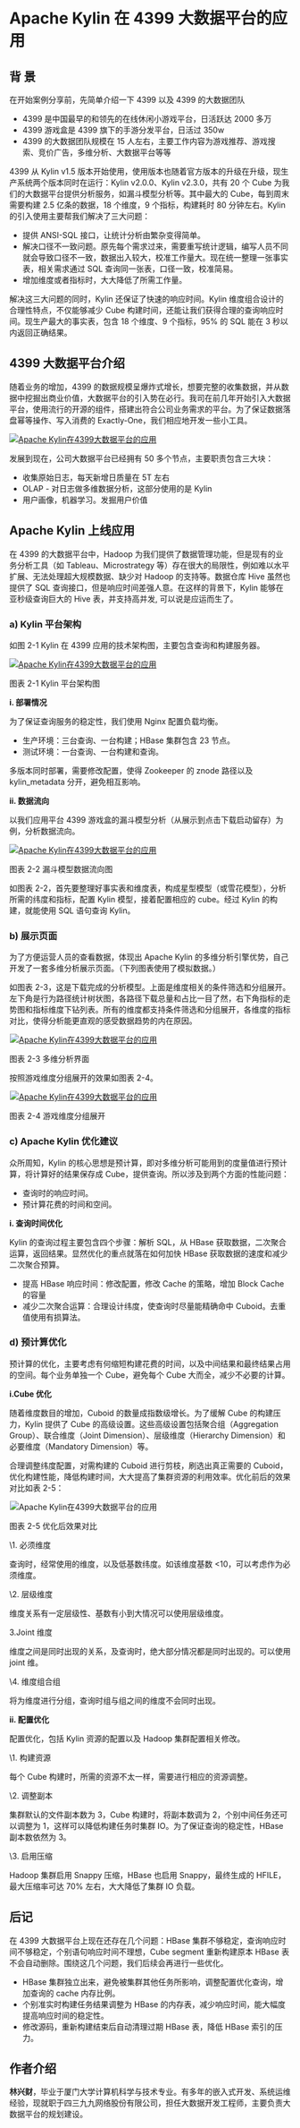 # Apache Kylin 在 4399 大数据平台的应用

## 背 景

在开始案例分享前，先简单介绍一下 4399 以及 4399 的大数据团队

- 4399 是中国最早的和领先的在线休闲小游戏平台，日活跃达 2000 多万
- 4399 游戏盒是 4399 旗下的手游分发平台，日活过 350w
- 4399 的大数据团队规模在 15 人左右，主要工作内容为游戏推荐、游戏搜索、竞价广告，多维分析、大数据平台等等

4399 从 Kylin v1.5 版本开始使用，使用版本也随着官方版本的升级在升级，现生产系统两个版本同时在运行：Kylin v2.0.0、Kylin v2.3.0，共有 20 个 Cube 为我们的大数据平台提供分析服务，如漏斗模型分析等。其中最大的 Cube，每到周末需要构建 2.5 亿条的数据，18 个维度，9 个指标，构建耗时 80 分钟左右。Kylin 的引入使用主要帮我们解决了三大问题：

- 提供 ANSI-SQL 接口，让统计分析由繁杂变得简单。
- 解决口径不一致问题。原先每个需求过来，需要重写统计逻辑，编写人员不同就会导致口径不一致，数据出入较大，校准工作量大。现在统一整理一张事实表，相关需求通过 SQL 查询同一张表，口径一致，校准简易。
- 增加维度或者指标时，大大降低了所需工作量。

解决这三大问题的同时，Kylin 还保证了快速的响应时间。Kylin 维度组合设计的合理性特点，不仅能够减少 Cube 构建时间，还能让我们获得合理的查询响应时间。现生产最大的事实表，包含 18 个维度、9 个指标，95% 的 SQL 能在 3 秒以内返回正确结果。

## 4399 大数据平台介绍

随着业务的增加，4399 的数据规模呈爆炸式增长，想要完整的收集数据，并从数据中挖掘出商业价值，大数据平台的引入势在必行。我司在前几年开始引入大数据平台，使用流行的开源的组件，搭建出符合公司业务需求的平台。为了保证数据落盘幂等操作、写入消费的 Exactly-One，我们相应地开发一些小工具。

[![Apache Kylin在4399大数据平台的应用](D:\superz\BigData-A-Question\大数据文章采集\Kylin\images\7c21d4658e6378177c9122b0d58153a6.png)](https://s3.amazonaws.com/infoq.content.live.0/articles/apache-kylin-at-4399-big-data-platform/zh/resources/6581-1529509616889.png)![Apache Kylin在4399大数据平台的应用](data:image/gif;base64,iVBORw0KGgoAAAANSUhEUgAAAAEAAAABCAYAAAAfFcSJAAAADUlEQVQImWNgYGBgAAAABQABh6FO1AAAAABJRU5ErkJggg==)

发展到现在，公司大数据平台已经拥有 50 多个节点，主要职责包含三大块：

- 收集原始日志，每天新增日质量在 5T 左右
- OLAP - 对日志做多维数据分析，这部分使用的是 Kylin
- 用户画像，机器学习。发掘用户价值

## Apache Kylin 上线应用

在 4399 的大数据平台中，Hadoop 为我们提供了数据管理功能，但是现有的业务分析工具（如 Tableau、Microstrategy 等）存在很大的局限性，例如难以水平扩展、无法处理超大规模数据、缺少对 Hadoop 的支持等。数据仓库 Hive 虽然也提供了 SQL 查询接口，但是响应时间差强人意。在这样的背景下，Kylin 能够在亚秒级查询巨大的 Hive 表，并支持高并发, 可以说是应运而生了。

### a) Kylin 平台架构

如图 2-1 Kylin 在 4399 应用的技术架构图，主要包含查询和构建服务器。

[![Apache Kylin在4399大数据平台的应用](D:\superz\BigData-A-Question\大数据文章采集\Kylin\images\0db64a2e80a6df8b6e5c80941aedde5e.png)](https://s3.amazonaws.com/infoq.content.live.0/articles/apache-kylin-at-4399-big-data-platform/zh/resources/5082-1529509618200.png)![Apache Kylin在4399大数据平台的应用](data:image/gif;base64,iVBORw0KGgoAAAANSUhEUgAAAAEAAAABCAYAAAAfFcSJAAAADUlEQVQImWNgYGBgAAAABQABh6FO1AAAAABJRU5ErkJggg==)

图表 2-1 Kylin 平台架构图

**i. 部署情况**

为了保证查询服务的稳定性，我们使用 Nginx 配置负载均衡。

- 生产环境：三台查询、一台构建；HBase 集群包含 23 节点。
- 测试环境：一台查询、一台构建和查询。

多版本同时部署，需要修改配置，使得 Zookeeper 的 znode 路径以及 kylin_metadata 分开，避免相互影响。

**ii. 数据流向**

以我们应用平台 4399 游戏盒的漏斗模型分析（从展示到点击下载启动留存）为例，分析数据流向。

[![Apache Kylin在4399大数据平台的应用](D:\superz\BigData-A-Question\大数据文章采集\Kylin\images\c70f45ff0421502e198b3af4570a5da8.png)](https://s3.amazonaws.com/infoq.content.live.0/articles/apache-kylin-at-4399-big-data-platform/zh/resources/4073-1529509618797.png)![Apache Kylin在4399大数据平台的应用](data:image/gif;base64,iVBORw0KGgoAAAANSUhEUgAAAAEAAAABCAYAAAAfFcSJAAAADUlEQVQImWNgYGBgAAAABQABh6FO1AAAAABJRU5ErkJggg==)

图表 2-2 漏斗模型数据流向图

如图表 2-2，首先要整理好事实表和维度表，构成星型模型（或雪花模型），分析所需的纬度和指标，配置 Kylin 模型，接着配置相应的 cube。经过 Kylin 的构建，就能使用 SQL 语句查询 Kylin。

### b) 展示页面

为了方便运营人员的查看数据，体现出 Apache Kylin 的多维分析引擎优势，自己开发了一套多维分析展示页面。（下列图表使用了模拟数据。）

如图表 2-3，这是下载完成的分析模型。上面是维度相关的条件筛选和分组展开。左下角是行为路径统计树状图，各路径下载总量和占比一目了然，右下角指标的走势图和指标维度下钻列表。所有的维度都支持条件筛选和分组展开，各维度的指标对比，使得分析能更直观的感受数据趋势的内在原因。

![Apache Kylin在4399大数据平台的应用](data:image/gif;base64,iVBORw0KGgoAAAANSUhEUgAAAAEAAAABCAYAAAAfFcSJAAAADUlEQVQImWNgYGBgAAAABQABh6FO1AAAAABJRU5ErkJggg==)[![Apache Kylin在4399大数据平台的应用](D:\superz\BigData-A-Question\大数据文章采集\Kylin\images\f6c633b713bde07e0f65857e52c86489.png)](https://s3.amazonaws.com/infoq.content.live.0/articles/apache-kylin-at-4399-big-data-platform/zh/resources/3444-1529509617382.png)

图表 2-3 多维分析界面

按照游戏维度分组展开的效果如图表 2-4。

![Apache Kylin在4399大数据平台的应用](data:image/gif;base64,iVBORw0KGgoAAAANSUhEUgAAAAEAAAABCAYAAAAfFcSJAAAADUlEQVQImWNgYGBgAAAABQABh6FO1AAAAABJRU5ErkJggg==)[![Apache Kylin在4399大数据平台的应用](D:\superz\BigData-A-Question\大数据文章采集\Kylin\images\cb2fea3095b3a5efee0c840ee7ded5fc.png)](https://s3.amazonaws.com/infoq.content.live.0/articles/apache-kylin-at-4399-big-data-platform/zh/resources/2865-1529509617854.png)

图表 2-4 游戏维度分组展开

### c) Apache Kylin 优化建议

众所周知，Kylin 的核心思想是预计算，即对多维分析可能用到的度量值进行预计算，将计算好的结果保存成 Cube，提供查询。所以涉及到两个方面的性能问题：

- 查询时的响应时间。
- 预计算花费的时间和空间。

**i. 查询时间优化**

Kylin 的查询过程主要包含四个步骤：解析 SQL，从 HBase 获取数据，二次聚合运算，返回结果。显然优化的重点就落在如何加快 HBase 获取数据的速度和减少二次聚合预算。

- 提高 HBase 响应时间：修改配置，修改 Cache 的策略，增加 Block Cache 的容量
- 减少二次聚合运算：合理设计纬度，使查询时尽量能精确命中 Cuboid。去重值使用有损算法。

### d) 预计算优化

预计算的优化，主要考虑有何缩短构建花费的时间，以及中间结果和最终结果占用的空间。每个业务单独一个 Cube，避免每个 Cube 大而全，减少不必要的计算。

**i.Cube 优化**

随着维度数目的增加，Cuboid 的数量成指数级增长。为了缓解 Cube 的构建压力，Kylin 提供了 Cube 的高级设置。这些高级设置包括聚合组（Aggregation Group）、联合维度（Joint Dimension）、层级维度（Hierarchy Dimension）和必要维度（Mandatory Dimension）等。

合理调整纬度配置，对需构建的 Cuboid 进行剪枝，刷选出真正需要的 Cuboid，优化构建性能，降低构建时间，大大提高了集群资源的利用效率。优化前后的效果对比如表 2-5：

![Apache Kylin在4399大数据平台的应用](data:image/gif;base64,iVBORw0KGgoAAAANSUhEUgAAAAEAAAABCAYAAAAfFcSJAAAADUlEQVQImWNgYGBgAAAABQABh6FO1AAAAABJRU5ErkJggg==)![Apache Kylin在4399大数据平台的应用](D:\superz\BigData-A-Question\大数据文章采集\Kylin\images\c3cb230687ba46e0ae2ee120d53e942d.png)

图表 2-5 优化后效果对比

\1. 必须维度

查询时，经常使用的维度，以及低基数纬度。如该维度基数 <10，可以考虑作为必须维度。

\2. 层级维度

维度关系有一定层级性、基数有小到大情况可以使用层级维度。

3.Joint 维度

维度之间是同时出现的关系，及查询时，绝大部分情况都是同时出现的。可以使用 joint 维。

\4. 维度组合组

将为维度进行分组，查询时组与组之间的维度不会同时出现。

**ii. 配置优化**

配置优化，包括 Kylin 资源的配置以及 Hadoop 集群配置相关修改。

\1. 构建资源

每个 Cube 构建时，所需的资源不太一样，需要进行相应的资源调整。

\2. 调整副本

集群默认的文件副本数为 3，Cube 构建时，将副本数调为 2，个别中间任务还可以调整为 1，这样可以降低构建任务时集群 IO。为了保证查询的稳定性，HBase 副本数依然为 3。

\3. 启用压缩

Hadoop 集群启用 Snappy 压缩，HBase 也启用 Snappy，最终生成的 HFILE，最大压缩率可达 70% 左右，大大降低了集群 IO 负载。

## 后记

在 4399 大数据平台上现在还存在几个问题：HBase 集群不够稳定，查询响应时间不够稳定，个别语句响应时间不理想，Cube segment 重新构建原本 HBase 表不会自动删除。围绕这几个问题，我们后续会再进行一些优化。

- HBase 集群独立出来，避免被集群其他任务所影响，调整配置优化查询，增加查询的 cache 内存比例。
- 个别准实时构建任务结果调整为 HBase 的内存表，减少响应时间，能大幅度提高响应时间的稳定性。
- 修改源码，重新构建结束后自动清理过期 HBase 表，降低 HBase 索引的压力。

## 作者介绍

**林兴财**，毕业于厦门大学计算机科学与技术专业。有多年的嵌入式开发、系统运维经验，现就职于四三九九网络股份有限公司，担任大数据开发工程师，主要负责大数据平台的规划建设。
